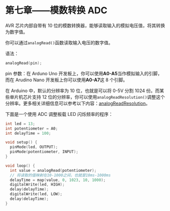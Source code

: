 # 第七章——模数转换 ADC

AVR 芯片内部自带有 10 位的模数转换器，能够读取输入的模拟电压值，将其转换为数字值。

你可以通过`analogRead()`函数读取输入电压的数字值。

语法：

```cpp
analogRead(pin);
```

pin 参数：在 Arduno Uno 开发板上，你可以使用**A0-A5**当作模拟输入的引脚，而在 Arudino Nano 开发板上你可以使用**A0-A7**这 8 个引脚。

在 Arduino 中，默认的分辨率为 10 位，也就是可以将 0-5V 分割 1024 份。而某些单片机芯片支持 12 位的分辨率，你可以使用`analogReadResolution()`调整这个分辨率。更多相关详细信息可以参考以下内容：[analogReadResolution](https://www.arduino.cc/reference/en/language/functions/zero-due-mkr-family/analogreadresolution/)。

下面是一个使用 ADC 调整板载 LED 闪烁频率的程序：

```cpp
int led = 13;
int potentiometer = A0;
int delayTime = 100;

void setup() {
  pinMode(led, OUTPUT);
  pinMode(potentiometer, INPUT);
}

void loop() {
  int value = analogRead(potentiometer);
  // 将读取的值映射在10-1000之间，也就是10ms-1000ms
  delayTime = map(value, 0, 1023, 10, 1000);
  digitalWrite(led, HIGH);
  delay(delayTime);
  digitalWrite(led, LOW);
  delay(delayTime);
}
```
